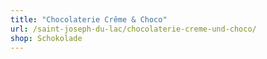```yaml
---
title: "Chocolaterie Crême & Choco"
url: /saint-joseph-du-lac/chocolaterie-creme-und-choco/
shop: Schokolade
---
```


